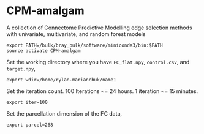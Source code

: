 # CPM-amalgam
A collection of Connectome Predictive Modelling edge selection methods with univariate, multivariate, and random forest models

```
export PATH=/bulk/bray_bulk/software/miniconda3/bin:$PATH
source activate CPM-amalgam
```
Set the working directory where you have `FC_flat.npy`, `control.csv`, and `target.npy`,

```
export wdir=/home/rylan.marianchuk/name1
```
Set the iteration count. 100 Iterations ~= 24 hours. 1 iteration ~= 15 minutes.
```
export iter=100
```
Set the parcellation dimension of the FC data,
```
export parcel=268
```
